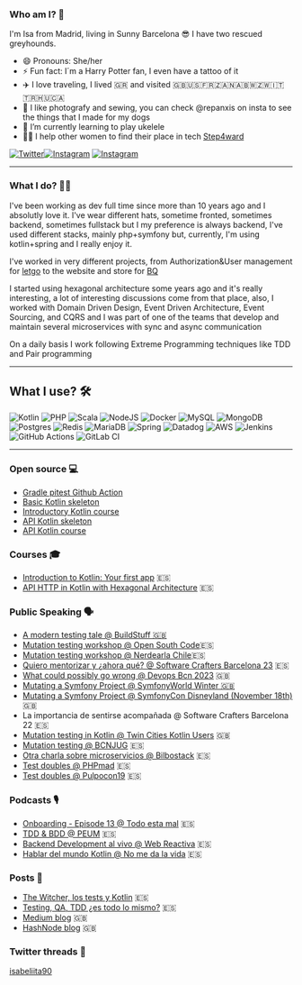 ### Who am I? 💭

I'm Isa from Madrid, living in Sunny Barcelona 😎 I have two rescued greyhounds.

- 😄 Pronouns: She/her
- ⚡ Fun fact: I´m a Harry Potter fan, I even have a tattoo of it
- ✈️ I love traveling, I lived 🇬🇷 and visited 🇬🇧🇺🇸🇫🇷🇿🇦🇳🇦🇧🇼🇿🇼🇮🇹🇹🇷🇭🇺🇨🇦
- 🌸 I like photografy and sewing, you can check @repanxis on insta to see the things that I made for my dogs
- 🌱 I’m currently learning to play ukelele
- 👩‍🏫 I help other women to find their place in tech [Step4ward](https://step4ward.notion.site/step4ward/Bienvenidas-a-Step4ward-2b133826a10a4fc6a5bc7686605f6357)


[![Twitter](https://img.shields.io/badge/isabeliita90-%231DA1F2.svg?style=for-the-badge&logo=Twitter&logoColor=white)](https://twitter.com/isabeliita90)[![Instagram](https://img.shields.io/badge/isabeliita90-%23E4405F.svg?style=for-the-badge&logo=Instagram&logoColor=white)](https://www.instagram.com/isabeliita90)
[![Instagram](https://img.shields.io/badge/repanxis-%23E4405F.svg?style=for-the-badge&logo=Instagram&logoColor=white)](https://www.instagram.com/repanxis)

--------------------

### What I do? 👩‍💻

I've been working as dev full time since more than 10 years ago and I absolutly love it. I've wear different hats, sometime fronted, sometimes backend, sometimes fullstack but I my preference is always backend, I've used different stacks, mainly php+symfony but, currently, I'm using kotlin+spring and I really enjoy it.

I've worked in very different projects, from Authorization&User management for [letgo](https://en.wikipedia.org/wiki/Letgo) to the website and store for [BQ](https://en.wikipedia.org/wiki/BQ_(company))

I started using hexagonal architecture some years ago and it's really interesting, a lot of interesting discussions come from that place, also, I worked with Domain Driven Design, Event Driven Architecture, Event Sourcing, and CQRS and I was part of one of the teams that develop and maintain several microservices with sync and async communication

On a daily basis I work following Extreme Programming techniques like TDD and Pair programming

--------------------

## What I use? 🛠️

![Kotlin](https://img.shields.io/badge/kotlin-%230095D5.svg?style=for-the-badge&logo=kotlin&logoColor=white)
![PHP](https://img.shields.io/badge/php-%23777BB4.svg?style=for-the-badge&logo=php&logoColor=white)
![Scala](https://img.shields.io/badge/scala-%23DC322F.svg?style=for-the-badge&logo=scala&logoColor=white)
![NodeJS](https://img.shields.io/badge/node.js-6DA55F?style=for-the-badge&logo=node.js&logoColor=white)
![Docker](https://img.shields.io/badge/docker-%230db7ed.svg?style=for-the-badge&logo=docker&logoColor=white)
![MySQL](https://img.shields.io/badge/mysql-%2300f.svg?style=for-the-badge&logo=mysql&logoColor=white)
![MongoDB](https://img.shields.io/badge/MongoDB-%234ea94b.svg?style=for-the-badge&logo=mongodb&logoColor=white)
![Postgres](https://img.shields.io/badge/postgres-%23316192.svg?style=for-the-badge&logo=postgresql&logoColor=white)
![Redis](https://img.shields.io/badge/redis-%23DD0031.svg?style=for-the-badge&logo=redis&logoColor=white)
![MariaDB](https://img.shields.io/badge/MariaDB-003545?style=for-the-badge&logo=mariadb&logoColor=white)
![Spring](https://img.shields.io/badge/spring-%236DB33F.svg?style=for-the-badge&logo=spring&logoColor=white)
![Datadog](https://img.shields.io/badge/datadog-%23632CA6.svg?style=for-the-badge&logo=datadog&logoColor=white)
![AWS](https://img.shields.io/badge/AWS-%23FF9900.svg?style=for-the-badge&logo=amazon-aws&logoColor=white)
![Jenkins](https://img.shields.io/badge/jenkins-%232C5263.svg?style=for-the-badge&logo=jenkins&logoColor=white)
![GitHub Actions](https://img.shields.io/badge/githubactions-%232671E5.svg?style=for-the-badge&logo=githubactions&logoColor=white)
![GitLab CI](https://img.shields.io/badge/GitLabCI-%23181717.svg?style=for-the-badge&logo=gitlab&logoColor=white)

-----------------

### Open source 💻

- [Gradle pitest Github Action](https://github.com/isamadrid90/gradle-pitest-comment-action)
- [Basic Kotlin skeleton](https://github.com/CodelyTV/kotlin-basic-skeleton)
- [Introductory Kotlin course](https://github.com/CodelyTV/kotlin-introduction-course)
- [API Kotlin skeleton](https://github.com/CodelyTV/kotlin-api-skeleton)
- [API Kotlin course](https://github.com/CodelyTV/kotlin-hexagonal_http_api-course)

### Courses 🎓

- [Introduction to Kotlin: Your first app](https://pro.codely.tv/library/introduccion-a-kotlin-tu-primera-app-174088/381069/path/) 🇪🇸
- [API HTTP in Kotlin with Hexagonal Architecture](https://pro.codely.com/library/api-http-en-kotlin-aplicando-arquitectura-hexagonal-189116) 🇪🇸

### Public Speaking 🗣️

- [A modern testing tale @ BuildStuff 🇬🇧](https://www.youtube.com/watch?v=L5YVqvC4ofU)
- [Mutation testing workshop @ Open South Code](https://www.opensouthcode.org/conferences/opensouthcode2024/program/proposals/760)🇪🇸
- [Mutation testing workshop @ Nerdearla Chile](https://www.youtube.com/watch?v=c-W8UjkTjoU)🇪🇸
- [Quiero mentorizar y ¿ahora qué? @ Software Crafters Barcelona 23](https://softwarecrafters.barcelona/) 🇪🇸
- [What could possibly go wrong @ Devops Bcn 2023](https://www.youtube.com/watch?v=1iEQjH_CjWQ&list=PLbuRjh58AAYSSdqQUDsHC8nwFUd5fsLE-&index=7) 🇬🇧
- [Mutating a Symfony Project @ SymfonyWorld Winter 🇬🇧](https://live.symfony.com/2022-world-winter/)
- [Mutating a Symfony Project @ SymfonyCon Disneyland (November 18th)](https://live.symfony.com/2022-paris-con/schedule#mutating-a-symfony-project) 🇬🇧
- La importancia de sentirse acompañada @ Software Crafters Barcelona 22 🇪🇸
- [Mutation testing in Kotlin @ Twin Cities Kotlin Users](https://www.youtube.com/watch?v=C14rCTC0KmI)  🇬🇧
- [Mutation testing @ BCNJUG](https://youtu.be/p61tLR3Yu_o?t=2186) 🇪🇸
- [Otra charla sobre microservicios @ Bilbostack](https://bilbostack.com/isabel-garrido#talk) 🇪🇸
- [Test doubles @ PHPmad](https://www.youtube.com/watch?v=kWMru8k5gOw) 🇪🇸
- [Test doubles @ Pulpocon19](https://www.youtube.com/watch?v=kx08f0kglr4&t=19s) 🇪🇸

### Podcasts 🎙️

- [Onboarding - Episode 13 @ Todo esta mal](https://todoestamal.com/episode/13) 🇪🇸
- [TDD & BDD @ PEUM](https://www.google.com/url?sa=t&rct=j&q=&esrc=s&source=web&cd=&cad=rja&uact=8&ved=2ahUKEwjnj7qJzbD0AhU8hf0HHaZGB5kQ3e4CegQIBxAB&url=https%3A%2F%2Fwww.youtube.com%2Fwatch%3Fv%3DvbSjMgiF6rA&usg=AOvVaw1bqV40xcDDCchSKcwBlMX_) 🇪🇸
- [Backend Development al vivo @ Web Reactiva](https://www.webreactiva.com/podcast/backend-development-al-vivo-con-isabel-garrido) 🇪🇸
- [Hablar del mundo Kotlin @ No me da la vida](https://www.youtube.com/watch?v=2SzPEg8Dn0Q) 🇪🇸

### Posts 📝

- [The Witcher, los tests y Kotlin](https://www.notion.so/The-Witcher-los-test-y-Kotlin-26479afbb05d42d2b38144ae10a4516d?pvs=21) 🇪🇸
- [Testing, QA, TDD ¿es todo lo mismo?](https://www.notion.so/Testing-QA-TDD-es-todo-lo-mismo-20ce842eed6c41109af15275ef08c438?pvs=21) 🇪🇸
- [Medium blog](https://medium.com/@isa.madrid90) 🇬🇧
- [HashNode blog](https://isabeliita90.hashnode.dev/) 🇬🇧

### Twitter threads 🧵
[isabeliita90](https://typefully.com/isabeliita90)
